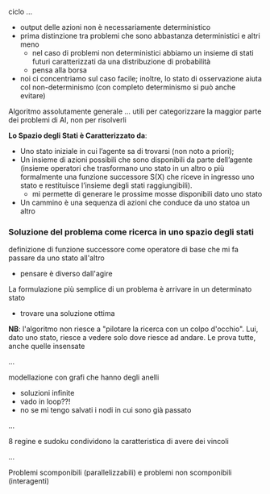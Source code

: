 ciclo ...
- output delle azioni non è necessariamente deterministico
- prima distinzione tra problemi che sono abbastanza deterministici e altri meno
    - nel caso di problemi non deterministici abbiamo un insieme di stati futuri caratterizzati da una distribuzione di probabilità
    - pensa alla borsa
- noi ci concentriamo sul caso facile; inoltre, lo stato di osservazione aiuta col non-determinismo (con completo determinismo si può anche evitare)

Algoritmo assolutamente generale
...
utili per categorizzare la maggior parte dei problemi di AI, non per risolverli

**Lo Spazio degli Stati è Caratterizzato da**:
-  Uno stato iniziale in cui l’agente sa di trovarsi (non noto a priori);
- Un insieme di azioni possibili che sono disponibili da parte dell’agente (insieme operatori che trasformano uno stato in un altro o più formalmente una funzione successore S(X) che riceve in ingresso uno stato e restituisce l’insieme degli stati raggiungibili).
    - mi permette di generare le prossime mosse disponibili dato uno stato
- Un cammino è una sequenza di azioni che conduce da uno statoa un altro


### Soluzione del problema come ricerca in uno spazio degli stati
definizione di funzione successore come operatore di base che mi fa passare da uno stato all'altro
- pensare è diverso dall'agire 

La formulazione più semplice di un problema è arrivare in un determinato stato

- trovare una soluzione ottima

**NB**: l'algoritmo non riesce a "pilotare la ricerca con un colpo d'occhio". Lui, dato uno stato, riesce a vedere solo dove riesce ad andare. Le prova tutte, anche quelle insensate 

...

modellazione con grafi che hanno degli anelli
- soluzioni infinite
- vado in loop??!
- no se mi tengo salvati i nodi in cui sono già passato


...

8 regine e sudoku condividono la caratteristica di avere dei vincoli

...

Problemi scomponibili (parallelizzabili) e problemi non scomponibili (interagenti) 